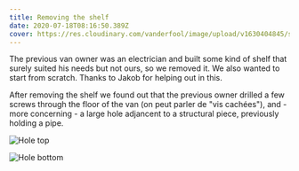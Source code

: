 ```yaml
---
title: Removing the shelf
date: 2020-07-18T08:16:50.389Z
cover: https://res.cloudinary.com/vanderfool/image/upload/v1630404845/shelf/IMG_20200717_195923_1_slc70z.jpg
---
```

The previous van owner was an electrician and built some kind of shelf that surely suited his needs but not ours, so we removed it. We also wanted to start from scratch. Thanks to Jakob for helping out in this.

After removing the shelf we found out that the previous owner drilled a few screws through the floor of the van (on peut parler de "vis cachées"), and - more concerning - a large hole adjancent to a structural piece, previously holding a pipe.

![Hole top](https://res.cloudinary.com/vanderfool/image/upload/v1630404873/shelf/hole_top_px7lcn.jpg "Hole top")

![Hole bottom](https://res.cloudinary.com/vanderfool/image/upload/v1630404872/shelf/hole_bottom_y6mvys.jpg "Hole bottom")
